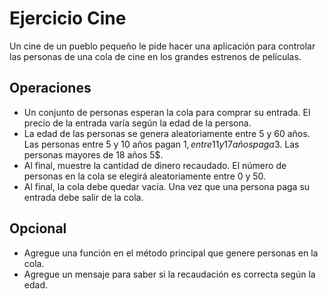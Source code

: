 # Ejercicio Cine
Un cine de un pueblo pequeño le pide hacer una aplicación para controlar las personas de una cola de cine en los grandes estrenos de películas.
## Operaciones
- Un conjunto de personas esperan la cola para comprar su entrada. El precio de la entrada varía según la edad de la persona.
- La edad de las personas se genera aleatoriamente entre 5 y 60 años. Las personas entre 5 y 10 años pagan 1$, entre 11 y 17 años paga 3$. Las personas mayores de 18 años 5$.
- Al final, muestre la cantidad de dinero recaudado. El número de personas en la cola se elegirá aleatoriamente entre 0 y 50.
- Al final, la cola debe quedar vacía. Una vez que una persona paga su entrada debe salir de la cola.
## Opcional
- Agregue una función en el método principal que genere personas en la cola.
- Agregue un mensaje para saber si la recaudación es correcta según la edad.
